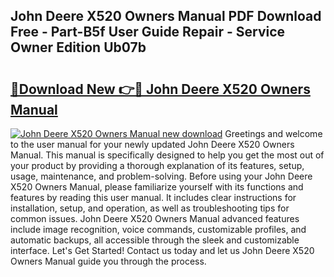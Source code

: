 ## John Deere X520 Owners Manual PDF Download Free - Part-B5f User Guide Repair - Service Owner Edition Ub07b

# <h2><a href="http://bc94537.oget.top/?id=John+Deere+X520+Owners+Manual">🔗Download New 👉🔴 John Deere X520 Owners Manual</a></h2>

[![John Deere X520 Owners Manual new download](https://i.imgur.com/5g1atiW.png)](http://bc94537.oget.top/?id=John+Deere+X520+Owners+Manual)
Greetings and welcome to the user manual for your newly updated John Deere X520 Owners Manual. This manual is specifically designed to help you get the most out of your product by providing a thorough explanation of its features, setup, usage, maintenance, and problem-solving. Before using your John Deere X520 Owners Manual, please familiarize yourself with its functions and features by reading this user manual. It includes clear instructions for installation, setup, and operation, as well as troubleshooting tips for common issues. John Deere X520 Owners Manual advanced features include image recognition, voice commands, customizable profiles, and automatic backups, all accessible through the sleek and customizable interface. Let's Get Started! Contact us today and let us John Deere X520 Owners Manual guide you through the process.
